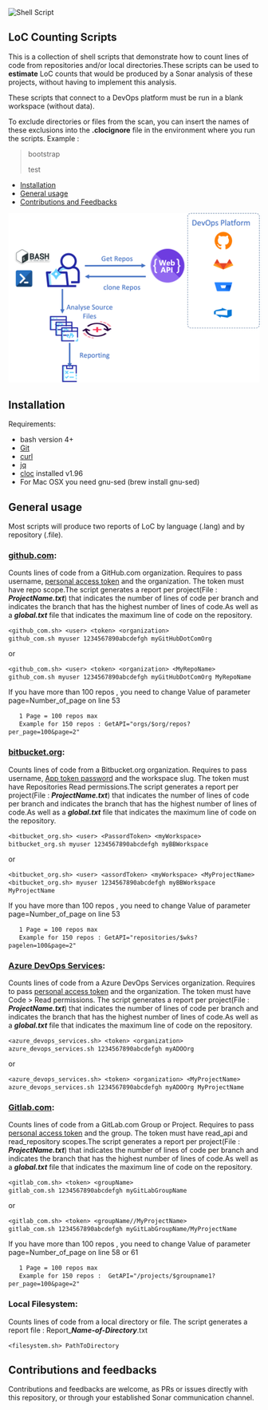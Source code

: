 ![Shell Script](https://img.shields.io/badge/shell_script-%23121011.svg?style=for-the-badge&logo=gnu-bash&logoColor=white)

## LoC Counting Scripts
This is a collection of shell scripts that demonstrate how to count lines of code from repositories and/or local directories.These scripts can be used to **estimate** LoC counts that would be produced by a Sonar analysis of these projects, without having to implement this analysis.

These scripts that connect to a DevOps platform must be run in a blank workspace (without data).

To exclude directories or files from the scan, you can insert the names of these exclusions into the **.clocignore** file in the environment where you run the scripts. Example :

> bootstrap
> 
> test

* [Installation](#installation)
* [General usage](#general-usage)
* [Contributions and Feedbacks](#Contributions-and-feedbacks)

![architecture](cloc.png)

## Installation
Requirements:

* bash version 4+
* [Git](https://git-scm.com/)
* [curl](https://curl.haxx.se)
* [jq](https://stedolan.github.io/jq/)
* [cloc](https://github.com/AlDanial/cloc/releases/tag/v1.96)  installed v1.96
* For Mac OSX you need gnu-sed (brew install gnu-sed)

## General usage
Most scripts will produce two reports of LoC by language (.lang) and by repository (.file).

### [github.com](https://github.com):
Counts lines of code from a GitHub.com organization.  Requires to pass username, [personal access token](https://docs.github.com/en/authentication/keeping-your-account-and-data-secure/creating-a-personal-access-token) and the organization.  The token must have repo scope.The script generates a report per project(File : ***ProjectName.txt***) that indicates the number of lines of code per branch and indicates the branch that has the highest number of lines of code.As well as a ***global.txt*** file that indicates the maximum line of code on the repository.

```
<github_com.sh> <user> <token> <organization>
github_com.sh myuser 1234567890abcdefgh myGitHubDotComOrg
```
or
```
<github_com.sh> <user> <token> <organization> <MyRepoName>
github_com.sh myuser 1234567890abcdefgh myGitHubDotComOrg MyRepoName
```
If you have more than 100 repos , you need to change Value of parameter page=Number_of_page on line 53

       1 Page = 100 repos max
       Example for 150 repos : GetAPI="orgs/$org/repos?per_page=100&page=2"

### [bitbucket.org](https://bitbucket.org):
Counts lines of code from a Bitbucket.org organization. Requires to pass username, [App token password](https://support.atlassian.com/bitbucket-cloud/docs/app-passwords/) and the workspace slug.  The token must have Repositories Read permissions.The script generates a report per project(File : ***ProjectName.txt***) that indicates the number of lines of code per branch and indicates the branch that has the highest number of lines of code.As well as a ***global.txt*** file that indicates the maximum line of code on the repository.

```
<bitbucket_org.sh> <user> <PassordToken> <myWorkspace>
bitbucket_org.sh myuser 1234567890abcdefgh myBBWorkspace
```
or
```
<bitbucket_org.sh> <user> <assordToken> <myWorkspace> <MyProjectName>
<bitbucket_org.sh> myuser 1234567890abcdefgh myBBWorkspace MyProjectName
```
If you have more than 100 repos , you need to change Value of parameter page=Number_of_page on line 53

       1 Page = 100 repos max
       Example for 150 repos : GetAPI="repositories/$wks?pagelen=100&page=2"

### [Azure DevOps Services](https://dev.azure.com):
Counts lines of code from a Azure DevOps Services organization. Requires to pass [personal access token](https://docs.microsoft.com/en-us/azure/devops/organizations/accounts/use-personal-access-tokens-to-authenticate?view=azure-devops) and the organization.  The token must have Code > Read permissions.
The script generates a report per project(File : ***ProjectName.txt***) that indicates the number of lines of code per branch and indicates the branch that has the highest number of lines of code.As well as a ***global.txt*** file that indicates the maximum line of code on the repository.

```
<azure_devops_services.sh> <token> <organization>
azure_devops_services.sh 1234567890abcdefgh myADOOrg 
```
or
```
<azure_devops_services.sh> <token> <organization> <MyProjectName>
azure_devops_services.sh 1234567890abcdefgh myADOOrg MyProjectName
```

### [Gitlab.com](https://gitlab.com):
Counts lines of code from a GitLab.com Group or Project. Requires to pass [personal access token](https://docs.gitlab.com/ee/user/profile/personal_access_tokens.html) and the group.  The token must have read_api and read_repository scopes.The script generates a report per project(File : ***ProjectName.txt***) that indicates the number of lines of code per branch and indicates the branch that has the highest number of lines of code.As well as a ***global.txt*** file that indicates the maximum line of code on the repository.


```
<gitlab_com.sh> <token> <groupName>
gitlab_com.sh 1234567890abcdefgh myGitLabGroupName
```
or
```
<gitlab_com.sh> <token> <groupName//MyProjectName> 
gitlab_com.sh 1234567890abcdefgh myGitLabGroupName/MyProjectName
```
If you have more than 100 repos , you need to change Value of parameter page=Number_of_page on line 58 or 61

       1 Page = 100 repos max
       Example for 150 repos :  GetAPI="/projects/$groupname1?per_page=100&page=2"
       
### Local Filesystem:
Counts lines of code from a local directory or file. The script generates a report file : Report_***Name-of-Directory***.txt

```
<filesystem.sh> PathToDirectory
```

Contributions and feedbacks
-------------
Contributions and feedbacks are welcome, as PRs or issues directly with this repository, or through your established Sonar communication channel.
